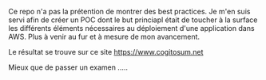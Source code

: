 Ce repo n'a pas la prétention de montrer des best practices.
Je m'en suis servi afin de créer un POC dont le but princiapl était de toucher à la surface les différents éléments nécessaires au déploiement d'une application dans AWS.
Plus à venir au fur et à mesure de mon avancement.

Le résultat se trouve sur ce site https://www.cogitosum.net

Mieux que de passer un examen .....
